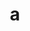 ---
layout: cake
title:  a
type: cake
comic: cake_2.png
bannerimg: /banners/cakebanner
name: Thanksgiving Horrors
hovertext: heh heh
next: "03"
prev: "01"
---